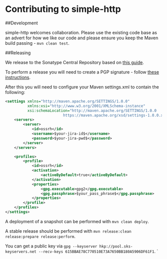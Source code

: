 # Contributing to simple-http
                   
##Development

simple-http welcomes collaboration. Please use the existing code base as an advert for how we like our code and please ensure you keep the Maven build passing - `mvn clean test`.

##Releasing

We release to the Sonatype Central Repository based on [this guide](https://central.sonatype.org/pages/ossrh-guide.html).

To perform a release you will need to create a PGP signature - follow [these instructions](https://central.sonatype.org/pages/working-with-pgp-signatures.html).

After this you will need to configure your Maven settings.xml to contain the following:

```xml
<settings xmlns="http://maven.apache.org/SETTINGS/1.0.0"
          xmlns:xsi="http://www.w3.org/2001/XMLSchema-instance"
          xsi:schemaLocation="http://maven.apache.org/SETTINGS/1.0.0
                          https://maven.apache.org/xsd/settings-1.0.0.xsd">
    <servers>
        <server>
            <id>ossrh</id>
            <username>$your-jira-id$</username>
            <password>$your-jira-pwd$</password>
        </server>
    </servers>

    <profiles>
        <profile>
            <id>ossrh</id>
            <activation>
                <activeByDefault>true</activeByDefault>
            </activation>
            <properties>
                <gpg.executable>gpg2</gpg.executable>
                <gpg.passphrase>$your_pass_phrase$</gpg.passphrase>
            </properties>
        </profile>
    </profiles>
</settings>
```

A deployment of a snapshot can be performed with `mvn clean deploy`.

A stable release should be performed with `mvn release:clean release:prepare release:perform`.

You can get a public key via `gpg --keyserver hkp://pool.sks-keyservers.net --recv-keys 615BBAE78C770510E73A7650BB180A5906DF61F1`.
`
